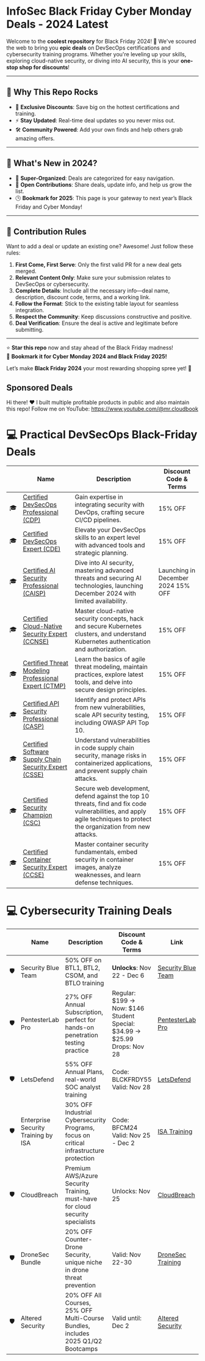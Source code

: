 # InfoSec Black Friday Cyber Monday Deals - 2024 Latest

Welcome to the **coolest repository** for Black Friday 2024! 🎉 We've scoured the web to bring you **epic deals** on DevSecOps certifications and cybersecurity training programs. Whether you're leveling up your skills, exploring cloud-native security, or diving into AI security, this is your **one-stop shop for discounts**!  

---

## 🎉 Why This Repo Rocks  

- 💸 **Exclusive Discounts**: Save big on the hottest certifications and training.  
- ⚡ **Stay Updated**: Real-time deal updates so you never miss out.  
- 🛠️ **Community Powered**: Add your own finds and help others grab amazing offers.  

---

## 📢 What's New in 2024?  

- 🔎 **Super-Organized**: Deals are categorized for easy navigation.  
- 🤝 **Open Contributions**: Share deals, update info, and help us grow the list.  
- 🕒 **Bookmark for 2025**: This page is your gateway to next year’s Black Friday and Cyber Monday!  

---

## 🤝 Contribution Rules  

Want to add a deal or update an existing one? Awesome! Just follow these rules:  

1. **First Come, First Serve**: Only the first valid PR for a new deal gets merged.  
2. **Relevant Content Only**: Make sure your submission relates to DevSecOps or cybersecurity.  
3. **Complete Details**: Include all the necessary info—deal name, description, discount code, terms, and a working link.  
4. **Follow the Format**: Stick to the existing table layout for seamless integration.  
5. **Respect the Community**: Keep discussions constructive and positive.  
6. **Deal Verification**: Ensure the deal is active and legitimate before submitting.  

---
⭐ **Star this repo** now and stay ahead of the Black Friday madness!  
📅 **Bookmark it for Cyber Monday 2024 and Black Friday 2025!**  

Let’s make **Black Friday 2024** your most rewarding shopping spree yet! 🚀


## Sponsored Deals

Hi there! ❤️ I built multiple profitable products in public and also maintain this repo! Follow me on YouTube: https://www.youtube.com/@mr.cloudbook

# 💻 Practical DevSecOps Black-Friday Deals

|  | Name | Description | Discount Code & Terms |
| -- | ---| ------ | ------ |
|  🎓 | [Certified DevSecOps Professional (CDP)](https://checkout.practical-devsecops.com/course/devsecops-professional/) | Gain expertise in integrating security with DevOps, crafting secure CI/CD pipelines. | 15% OFF |
|  🎓 | [Certified DevSecOps Expert (CDE)](https://checkout.practical-devsecops.com/course/devsecops-expert/) | Elevate your DevSecOps skills to an expert level with advanced tools and strategic planning. | 15% OFF  |
|  🎓 | [Certified AI Security Professional (CAISP)](https://checkout.practical-devsecops.com/course/ai-security-professional/) | Dive into AI security, mastering advanced threats and securing AI technologies, launching December 2024 with limited availability. | Launching in December 2024 15% OFF |
|  🎓 | [Certified Cloud-Native Security Expert (CCNSE)](https://checkout.practical-devsecops.com/course/cloud-native-security-expert/) | Master cloud-native security concepts, hack and secure Kubernetes clusters, and understand Kubernetes authentication and authorization. | 15% OFF |
|  🎓 | [Certified Threat Modeling Professional Expert (CTMP)](https://checkout.practical-devsecops.com/course/threat-modeling-professional/) | Learn the basics of agile threat modeling, maintain practices, explore latest tools, and delve into secure design principles. | 15% OFF |
|  🎓 | [Certified API Security Professional (CASP)](https://checkout.practical-devsecops.com/course/api-security-professional/) | Identify and protect APIs from new vulnerabilities, scale API security testing, including OWASP API Top 10. | 15% OFF |
|  🎓 | [Certified Software Supply Chain Security Expert (CSSE)](https://checkout.practical-devsecops.com/course/software-supply-chain-security-expert/) | Understand vulnerabilities in code supply chain security, manage risks in containerized applications, and prevent supply chain attacks. | 15% OFF |
|  🎓 | [Certified Security Champion (CSC)](https://checkout.practical-devsecops.com/course/certified-security-champion/) | Secure web development, defend against the top 10 threats, find and fix code vulnerabilities, and apply agile techniques to protect the organization from new attacks. | 15% OFF |
|  🎓 | [Certified Container Security Expert (CCSE)](https://checkout.practical-devsecops.com/course/container-security-expert/) | Master container security fundamentals, embed security in container images, analyze weaknesses, and learn defense techniques. | 15% OFF |


# 💻 Cybersecurity Training Deals

|  | Name | Description | Discount Code & Terms | Link |
| -- | --- | ------ | ------ | ------ |
| 🛡️ | Security Blue Team | 50% OFF on BTL1, BTL2, CSOM, and BTLO training | **Unlocks**: Nov 22 - Dec 6 | [Security Blue Team](https://www.securityblue.team/certifications/blue-team-level-2) |
| 🛡️ | PentesterLab Pro | 27% OFF Annual Subscription, perfect for hands-on penetration testing practice | Regular: $199 → Now: $146<br>Student Special: $34.99 → $25.99<br>Drops: Nov 28 | [PentesterLab Pro](https://pentesterlab.com/pro) |
| 🛡️ | LetsDefend | 55% OFF Annual Plans, real-world SOC analyst training | Code: BLCKFRDY55<br>Valid: Nov 28 | [LetsDefend](https://letsdefend.io/) |
| 🛡️ | Enterprise Security Training by ISA | 30% OFF Industrial Cybersecurity Programs, focus on critical infrastructure protection | Code: BFCM24<br>Valid: Nov 25 - Dec 2 | [ISA Training](https://www.isa.org/) |
| 🛡️ | CloudBreach | Premium AWS/Azure Security Training, must-have for cloud security specialists | Unlocks: Nov 25 | [CloudBreach](https://cloudbreach.io/) |
| 🛡️ | DroneSec Bundle | 20% OFF Counter-Drone Security, unique niche in drone threat prevention | Valid: Nov 22-30 | [DroneSec Training](https://training.dronesec.com/p/bundle) |
| 🛡️ | Altered Security | 20% OFF All Courses, 25% OFF Multi-Course Bundles, includes 2025 Q1/Q2 Bootcamps | Valid until: Dec 2 | [Altered Security](https://www.alteredsecurity.com/) |
